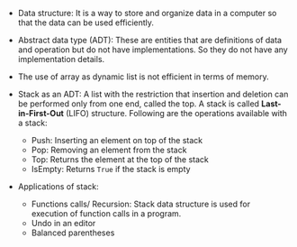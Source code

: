 * Data structure: It is a way to store and organize data in a computer so that the data can be used efficiently. 

* Abstract data type (ADT): These are entities that are definitions of data and operation but do not have implementations. So they do not have any implementation details. 

* The use of array as dynamic list is not efficient in terms of memory.

* Stack as an ADT:  A list with the restriction that insertion and deletion can be performed only from one end, called the top. A stack is called **Last-in-First-Out** (LIFO) structure. Following are the operations available with a stack: 
 
  * Push: Inserting an element on top of the stack 
  * Pop: Removing an element from the stack 
  * Top: Returns the element at the top of the stack 
  * IsEmpty: Returns `True` if the stack is empty 

* Applications of stack:
 
  * Functions calls/ Recursion: Stack data structure is used for execution of function calls in a program. 
  * Undo in an editor
  * Balanced parentheses 
